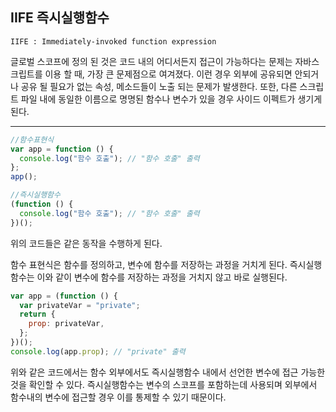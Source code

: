 ## IIFE 즉시실행함수

`IIFE : Immediately-invoked function expression`

글로벌 스코프에 정의 된 것은 코드 내의 어디서든지 접근이 가능하다는 문제는 자바스크립트를 이용 할 때, 가장 큰 문제점으로 여겨졌다. 이런 경우 외부에 공유되면 안되거나 공유 될 필요가 없는 속성, 메소드들이 노출 되는 문제가 발생한다. 또한, 다른 스크립트 파일 내에 동일한 이름으로 명명된 함수나 변수가 있을 경우 사이드 이펙트가 생기게 된다.

---

```jsx
//함수표현식
var app = function () {
  console.log("함수 호출"); // "함수 호출" 출력
};
app();
```

```jsx
//즉시실행함수
(function () {
  console.log("함수 호출"); // "함수 호출" 출력
})();
```

위의 코드들은 같은 동작을 수행하게 된다.

함수 표현식은 함수를 정의하고, 변수에 함수를 저장하는 과정을 거치게 된다. 즉시실행함수는 이와 같이 변수에 함수를 저장하는 과정을 거치지 않고 바로 실행된다.

```jsx
var app = (function () {
  var privateVar = "private";
  return {
    prop: privateVar,
  };
})();
console.log(app.prop); // "private" 출력
```

위와 같은 코드에서는 함수 외부에서도 즉시실행함수 내에서 선언한 변수에 접근 가능한 것을 확인할 수 있다. 즉시실행함수는 변수의 스코프를 포함하는데 사용되며 외부에서 함수내의 변수에 접근할 경우 이를 통제할 수 있기 때문이다.
